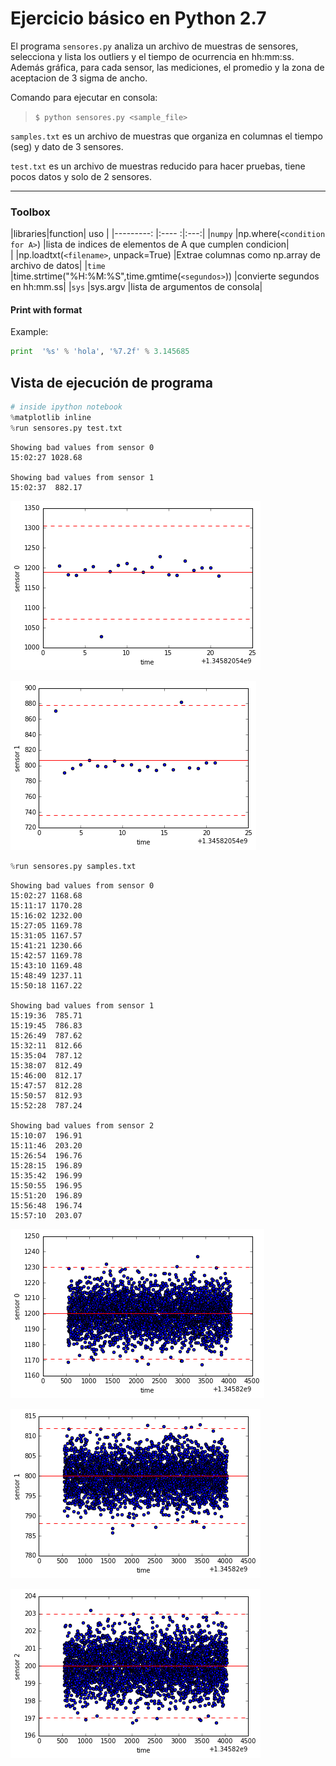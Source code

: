 
#  Ejercicio básico en Python 2.7

El programa `sensores.py` analiza un archivo de muestras de sensores, selecciona y lista los outliers y el tiempo de ocurrencia en hh:mm:ss. Además gráfica, para cada sensor, las mediciones, el promedio y la zona de aceptacion de 3 sigma de ancho.

Comando para ejecutar en consola:

> ```$ python sensores.py <sample_file>```

``samples.txt`` es un archivo de muestras que organiza en columnas el tiempo (seg) y dato de 3 sensores.

`test.txt` es un archivo de muestras reducido para hacer pruebas, tiene pocos datos y solo de 2 sensores.

*****

### Toolbox

|libraries|function| uso |
|---------: |:---- :|:---:|
|`numpy`   |np.where(`<condition for A>`) |lista de indices de elementos de A que cumplen condicion|          
|  |np.loadtxt(`<filename>`, unpack=True) |Extrae columnas como np.array de archivo de datos|
|`time`    |time.strtime("%H:%M:%S",time.gmtime(`<segundos>`)) |convierte segundos en hh:mm.ss|
|`sys`     |sys.argv |lista de argumentos de consola|


#### Print with format 

Example:

```python
print  '%s' % 'hola', '%7.2f' % 3.145685
``` 

## Vista de ejecución de programa


```python
# inside ipython notebook
%matplotlib inline
%run sensores.py test.txt
```

     
    Showing bad values from sensor 0
    15:02:27 1028.68
     
    Showing bad values from sensor 1
    15:02:37  882.17
     



![png](output_1_1.png)



![png](output_1_2.png)



```python
%run sensores.py samples.txt
```

     
    Showing bad values from sensor 0
    15:02:27 1168.68
    15:11:17 1170.28
    15:16:02 1232.00
    15:27:05 1169.78
    15:31:05 1167.57
    15:41:21 1230.66
    15:42:57 1169.78
    15:43:10 1169.48
    15:48:49 1237.11
    15:50:18 1167.22
     
    Showing bad values from sensor 1
    15:19:36  785.71
    15:19:45  786.83
    15:26:49  787.62
    15:32:11  812.66
    15:35:04  787.12
    15:38:07  812.49
    15:46:00  812.17
    15:47:57  812.28
    15:50:57  812.93
    15:52:28  787.24
     
    Showing bad values from sensor 2
    15:10:07  196.91
    15:11:46  203.20
    15:26:54  196.76
    15:28:15  196.89
    15:35:42  196.99
    15:50:55  196.95
    15:51:20  196.89
    15:56:48  196.74
    15:57:10  203.07
     



![png](output_2_1.png)



![png](output_2_2.png)



![png](output_2_3.png)



```python

```


```python

```
